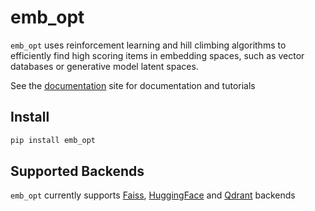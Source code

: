 # emb_opt

<!-- WARNING: THIS FILE WAS AUTOGENERATED! DO NOT EDIT! -->

`emb_opt` uses reinforcement learning and hill climbing algorithms to
efficiently find high scoring items in embedding spaces, such as vector
databases or generative model latent spaces.

See the [documentation](https://darkmatterai.github.io/emb_opt/) site
for documentation and tutorials

## Install

``` sh
pip install emb_opt
```

## Supported Backends

`emb_opt` currently supports
[Faiss](https://github.com/facebookresearch/faiss),
[HuggingFace](https://huggingface.co/docs/datasets/faiss_es) and
[Qdrant](https://qdrant.tech/) backends
